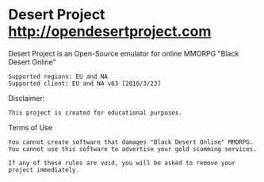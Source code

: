 # Desert Project http://opendesertproject.com
Desert Project is an Open-Source emulator for online MMORPG "Black Desert Online"

```
Supported regions: EU and NA
Supported client: EU and NA v63 [2016/3/23]
```

Disclaimer:
```
This project is created for educational purposes.
```

Terms of Use
```
You cannot create software that damages "Black Desert Online" MMORPG.
You cannot use this software to advertise your gold scamming services.

If any of these rules are void, you will be asked to remove your project immediately.
```
